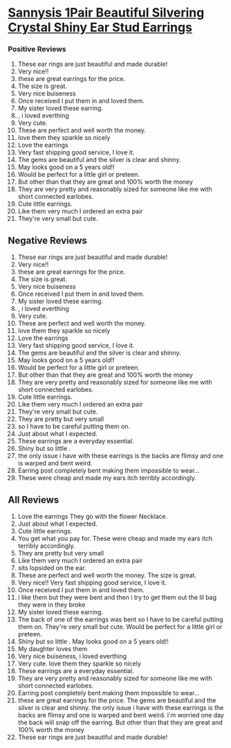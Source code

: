 # [Sannysis 1Pair Beautiful Silvering Crystal Shiny Ear Stud Earrings](https://products.checkmycream.com/products/Sannysis-1Pair-Beautiful-Silvering-Crystal-Shiny-Ear-Stud-Earrings.html)

### Positive Reviews

<ol>
      <li>These ear rings are just beautiful and made durable!</li>
      <li>Very nice!!</li>
      <li>these are great earrings for the price.</li>
      <li>The size is great.</li>
      <li>Very nice buiseness</li>
      <li>Once received I put them in and loved them.</li>
      <li>My sister loved these earring.</li>
      <li>, i loved everthing</li>
      <li>Very cute.</li>
      <li>These are perfect and well worth the money.  </li>
      <li>love them they sparkle so nicely</li>
      <li>Love  the earrings  </li>
      <li>Very fast shipping good service, I love it.</li>
      <li>The gems are beautiful and the silver is clear and shinny.</li>
      <li>May looks good on a 5 years old!!</li>
      <li>Would be perfect for a little girl or preteen.</li>
      <li>But other than that they are great and 100% worth the money</li>
      <li>They are very pretty and reasonably sized for someone like me with short connected earlobes.</li>
      <li>Cute little earrings.</li>
      <li>Like them very much I ordered an extra pair</li>
      <li>They&#x27;re very small but cute.</li>
</ol>


<h2>Negative Reviews</h2>
<ol>
<li> These ear rings are just beautiful and made durable!</li>
<li> Very nice!!</li>
<li> these are great earrings for the price.</li>
<li> The size is great.</li>
<li> Very nice buiseness</li>
<li> Once received I put them in and loved them.</li>
<li> My sister loved these earring.</li>
<li> , i loved everthing</li>
<li> Very cute.</li>
<li> These are perfect and well worth the money.  </li>
<li> love them they sparkle so nicely</li>
<li> Love  the earrings  </li>
<li> Very fast shipping good service, I love it.</li>
<li> The gems are beautiful and the silver is clear and shinny.</li>
<li> May looks good on a 5 years old!!</li>
<li> Would be perfect for a little girl or preteen.</li>
<li> But other than that they are great and 100% worth the money</li>
<li> They are very pretty and reasonably sized for someone like me with short connected earlobes.</li>
<li> Cute little earrings.</li>
<li> Like them very much I ordered an extra pair</li>
<li> They&#x27;re very small but cute.</li>
<li> They are pretty but very small</li>
<li> so I have to be careful putting them on.</li>
<li> Just about what I expected.</li>
<li> These earrings are a everyday essential.</li>
<li> Shiny but so little .</li>
<li> the only issue i have with these earrings is the backs are flimsy and one is warped and bent weird.</li>
<li> Earring post completely bent making them impossible to wear...</li>
<li> These were cheap and made my ears itch terribly accordingly.</li>
</ol>

<h2>All Reviews</h2>

<ol>
    <li> Love  the earrings  They go with the flower Necklace.</li>
    <li> Just about what I expected.</li>
    <li> Cute little earrings.</li>
    <li> You get what you pay for. These were cheap and made my ears itch terribly accordingly.</li>
    <li> They are pretty but very small</li>
    <li> Like them very much I ordered an extra pair</li>
    <li> sits lopsided on the ear.</li>
    <li> These are perfect and well worth the money.  The size is great.</li>
    <li> Very nice!! Very fast shipping good service, I love it.</li>
    <li> Once received I put them in and loved them.</li>
    <li> i like them but they were bent  and then  i try to get them out the lil bag they were in they broke</li>
    <li> My sister loved these earring.</li>
    <li> The back of one of the earrings was bent so I have to be careful putting them on. They&#x27;re very small but cute. Would be perfect for a little girl or preteen.</li>
    <li> Shiny but so little . May looks good on a 5 years old!!</li>
    <li> My daughter loves them</li>
    <li> Very nice buiseness, i loved everthing</li>
    <li> Very cute. love them they sparkle so nicely</li>
    <li> These earrings are a everyday essential.</li>
    <li> They are very pretty and reasonably sized for someone like me with short connected earlobes.</li>
    <li> Earring post completely bent making them impossible to wear...</li>
    <li> these are great earrings for the price. The gems are beautiful and the silver is clear and shinny. the only issue i have with these earrings is the backs are flimsy and one is warped and bent weird. i&#x27;m worried one day the back will snap off the earring. But other than that they are great and 100% worth the money</li>
    <li> These ear rings are just beautiful and made durable!</li>
</ol>




